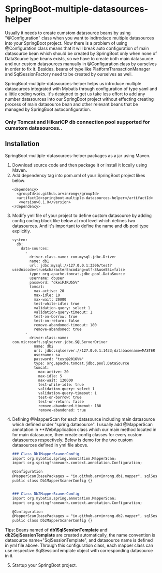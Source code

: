 # SpringBoot-multiple-datasources-helper

Usually it needs to create cumstom datasource beans by using "@Configuration" class when you want to indtroduce multiple datasources into your SpringBoot project. Now there is a problem of using @Configuration class means that it will break auto configuration of main datasource bean which should be created by SpringBoot only when none of DataSource type beans exists, so we have to create both main datasource and our custom datasources manually in @Configuration class by ourselves in order to fix it. Besides, beans of type like PlatformTransactionManager and SqlSessionFactory need to be created by ourselves as well.

SpringBoot-multiple-datasources-helper helps us introduce multiple datasources integrated with Mybatis through configuration of type yaml and a little coding works. It's designed to get us take less effort to add any number datasources into our SpringBoot project without effecting creating process of main datasource bean and other relevant beans that be managed by SpringBoot autoconfiguration. 

### Only Tomcat and HikariCP db connection pool supported for cumstom datasources..

## Installation

SpringBoot-multiple-datasources-helper packages as a jar using Maven.  
1. Download source code and then package it or install it locally using Maven.
2. Add dependency tag into pom.xml of your SpringBoot project likes below:
   ```
   <dependency>
     <groupId>io.github.arvinrong</groupId>
     <artifactId>springboot-multiple-datasources-helper</artifactId>
      <version>0.1.0</version>
   </dependency>
   ```
3. Modify yml file of your project to define custom datasource by adding config coding block like below at root level which defines two datasources. And it's important to define the name and db pool type explicitly.
   ```
   system:
     db:
       data-sources:
         -
           driver-class-name: com.mysql.jdbc.Driver
           name: db1
           url: jdbc:mysql://127.0.0.1:3306/test?useUnicode=true&characterEncoding=utf-8&useSSL=false
           type: org.apache.tomcat.jdbc.pool.DataSource
           username: dbuser
           password: "dkeiFJRU55%"
           tomcat:
             max-active: 20
             max-idle: 10
             max-wait: 20000
             test-while-idle: true
             validation-query: select 1
             validation-query-timeout: 1
             test-on-borrow: true
             test-on-return: false
             remove-abandoned-timeout: 180
             remove-abandoned: true
         -
           driver-class-name: com.microsoft.sqlserver.jdbc.SQLServerDriver
             name: db2
             url: jdbc:sqlserver://127.0.0.1:1433;databasename=MASTER
             username: sa
             password: "test@2016%%"
             type: org.apache.tomcat.jdbc.pool.DataSource
             tomcat:
               max-active: 20
               max-idle: 5
               max-wait: 120000
               test-while-idle: true
               validation-query: select 1
               validation-query-timeout: 1
               test-on-borrow: true
               test-on-return: false
               remove-abandoned-timeout: 180
               remove-abandoned: true
   ```
4. Defining @MapperScan for each datasource including main datasource which defined under "spring.datasource". I usually add @MapperScan annotation in **WebApplication class which our main method located in for main datasource, then create config classes for every custom datasources respectively. Below is demo for the two custom datasources defined in yml file above.
   ```markdown
   ### Class Db1MapperScanerConfig
   import org.mybatis.spring.annotation.MapperScan;
   import org.springframework.context.annotation.Configuration;
   
   @Configuration
   @MapperScan(basePackages = "io.github.arvinrong.db1.mapper", sqlSessionTemplateRef = "db1SqlSessionTemplate")
   public class Db1MapperScanerConfig {}
   
   
   ### Class Db2MapperScanerConfig
   import org.mybatis.spring.annotation.MapperScan;
   import org.springframework.context.annotation.Configuration;
   
   @Configuration
   @MapperScan(basePackages = "io.github.arvinrong.db2.mapper", sqlSessionTemplateRef = "db2SqlSessionTemplate")
   public class Db2MapperScanerConfig {}
   ```
Tips: Beans named of **db1SqlSessionTemplate** and **db2SqlSessionTemplate** are created automatically, the name convention is datasource name+"SqlSessionTemplate", and datasource name is defined in yml file above. Through this configuration class, each mapper class can use respective SqlSessionTemplate object with corresponding datasource in it.

5. Startup your SpringBoot project.

